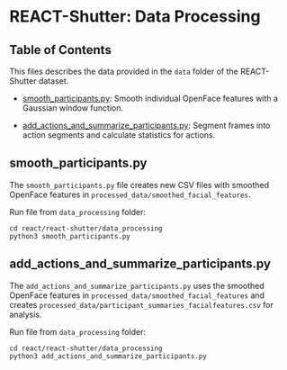 # REACT-Shutter: Data Processing

## Table of Contents
This files describes the data provided in the `data` folder of the REACT-Shutter dataset.
- [smooth_participants.py](#smooth_participants.py): Smooth individual OpenFace features with a Gaussian window function.

- [add_actions_and_summarize_participants.py](#add_actions_and_summarize_participants.py): Segment frames into action segments and calculate statistics for actions.

## smooth_participants.py
The `smooth_participants.py` file creates new CSV files with smoothed OpenFace features in `processed_data/smoothed_facial_features`.

Run file from `data_processing` folder:
``` 
cd react/react-shutter/data_processing
python3 smooth_participants.py
```

## add_actions_and_summarize_participants.py
The `add_actions_and_summarize_participants.py` uses the smoothed OpenFace features in `processed_data/smoothed_facial_features` and creates `processed_data/participant_summaries_facialfeatures.csv` for analysis.

Run file from `data_processing` folder:
```
cd react/react-shutter/data_processing
python3 add_actions_and_summarize_participants.py
``` 